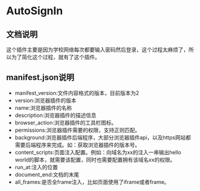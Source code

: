 # AutoSignIn
## 文档说明
这个插件主要是因为学校网络每次都要输入密码然后登录，这个过程太麻烦了，所以为了简化这个过程，就有了这个插件。

## manifest.json说明
+ manifest_version:文件内容格式的版本，目前版本为2
+ version:浏览器插件的版本
+ name:浏览器插件的名称
+ description:浏览器插件的描述信息
+ browser_action:浏览器插件的工具栏图标。
+ permissions:浏览器插件需要的权限，支持正则匹配。
+ background:浏览器插件后端程序，大部分浏览器插件api，以及https网站都需要后端程序来完成。如：获取浏览器插件的版本号。
+ content_scripts:页面注入配置。例如：向域名为xx的注入一串输出hello world的脚本，就需要该配置，同时也需要配置拥有该域名xx的权限。
+ run_at:注入的位置
+ document_end:文档的末尾
+ all_frames:是否全frame注入，比如页面使用了iframe或者frame。